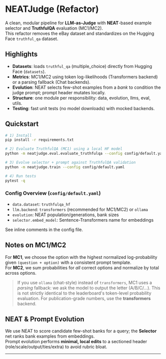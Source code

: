 # NEATJudge (Refactor)

A clean, modular pipeline for **LLM-as-Judge** with **NEAT**-based example selector and **TruthfulQA** evaluation (MC1/MC2).  
This refactor removes the eBay dataset and standardizes on the Hugging Face `truthful_qa` dataset.

## Highlights
- **Datasets**: loads `truthful_qa` (multiple_choice) directly from Hugging Face (`datasets`).
- **Metrics**: MC1/MC2 using token log-likelihoods (Transformers backend) or a parsing fallback (Chat backends).
- **Evolution**: NEAT selects few-shot examples from a *bank* to condition the judge prompt; prompt header mutates locally.
- **Structure**: one module per responsibility: data, evolution, llms, eval, utils.
- **Testing**: fast unit tests (no model downloads) with mocked backends.

## Quickstart
```bash
# 1) Install
pip install -r requirements.txt

# 2) Evaluate TruthfulQA (MC1) using a local HF model
python -m neatjudge.eval.evaluate_truthfulqa --config config/default.yaml

# 3) Evolve selector + prompt against TruthfulQA validation
python -m neatjudge.train --config config/default.yaml

# 4) Run tests
pytest -q
```

### Config Overview (`config/default.yaml`)
- `data.dataset`: `truthfulqa_hf`
- `llm.backend`: `transformers` (recommended for MC1/MC2) or `ollama`
- `evolution`: NEAT population/generations, bank sizes
- `selector.embed_model`: Sentence-Transformers name for embeddings

See inline comments in the config file.

## Notes on MC1/MC2
For **MC1**, we choose the option with the highest normalized log-probability given `(question + option)` with a consistent prompt template.  
For **MC2**, we sum probabilities for *all* correct options and normalize by total across options.

> If you use `ollama` (chat-style) instead of `transformers`, MC1 uses a *parsing* fallback: we ask the model to output the letter (A/B/C/...). This is not strictly identical to the leaderboard's token-level probability evaluation. For publication-grade numbers, use the **transformers** backend.

## NEAT & Prompt Evolution
We use NEAT to score candidate few-shot banks for a query; the **Selector** net ranks bank examples from embeddings.  
Prompt evolution performs **minimal, local edits** to a sectioned header (role/scale/output/ties/extra) to avoid rubric bloat.

---
